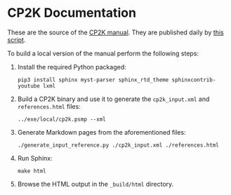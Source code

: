 # CP2K Documentation

These are the source of the [CP2K manual](https://manual.cp2k.org/trunk). They are published daily
by [this script](../tools/docker/scripts/test_manual.sh).

To build a local version of the manual perform the following steps:

1. Install the required Python packaged:

   `pip3 install sphinx myst-parser sphinx_rtd_theme sphinxcontrib-youtube lxml`

1. Build a CP2K binary and use it to generate the `cp2k_input.xml` and `references.html` files:

   `../exe/local/cp2k.psmp --xml`

1. Generate Markdown pages from the aforementioned files:

   `./generate_input_reference.py ./cp2k_input.xml ./references.html`

1. Run Sphinx:

   `make html`

1. Browse the HTML output in the `_build/html` directory.

